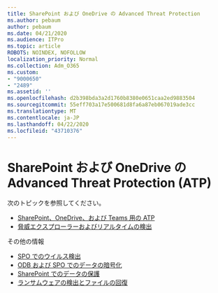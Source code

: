 ```yaml
---
title: SharePoint および OneDrive の Advanced Threat Protection
ms.author: pebaum
author: pebaum
ms.date: 04/21/2020
ms.audience: ITPro
ms.topic: article
ROBOTS: NOINDEX, NOFOLLOW
localization_priority: Normal
ms.collection: Adm_O365
ms.custom:
- "9000650"
- "2489"
ms.assetid: ''
ms.openlocfilehash: d2b398bda3a2d1760b8380e0651caa2ed9883504
ms.sourcegitcommit: 55eff703a17e500681d8fa6a87eb067019ade3cc
ms.translationtype: MT
ms.contentlocale: ja-JP
ms.lasthandoff: 04/22/2020
ms.locfileid: "43710376"
---
```

# <a name="advanced-threat-protection-atp-in-sharepoint-and-onedrive"></a>SharePoint および OneDrive の Advanced Threat Protection (ATP)

次のトピックを参照してください。
- [SharePoint、OneDrive、および Teams 用の ATP](https://docs.microsoft.com/office365/securitycompliance/atp-for-spo-odb-and-teams)
- [脅威エクスプローラーおよびリアルタイムの検出](https://docs.microsoft.com/office365/securitycompliance/threat-explorer-views)


その他の情報

- [SPO でのウイルス検出](https://docs.microsoft.com/office365/securitycompliance/virus-detection-in-spo)</br>
- [ODB および SPO でのデータの暗号化](https://docs.microsoft.com/office365/securitycompliance/data-encryption-in-odb-and-spo)</br>
- [SharePoint でのデータの保護](https://docs.microsoft.com/sharepoint/safeguarding-your-data)</br>
- [ランサムウェアの検出とファイルの回復](https://support.office.com/article/Ransomware-detection-and-recovering-your-files-0d90ec50-6bfd-40f4-acc7-b8c12c73637f)